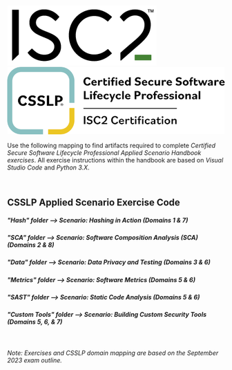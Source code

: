 ![ISC2](https://raw.githubusercontent.com/avenatti/ISC2-CSSLP/refs/heads/main/ISC2-Logo.png)
<br />
![CSSLP](https://raw.githubusercontent.com/avenatti/ISC2-CSSLP/refs/heads/main/CSSLP_logo.png)
<br />

Use the following mapping to find artifacts required to complete *Certified Secure Software Lifecycle Professional Applied Scenario Handbook exercises*. All exercise instructions within the handbook are based on *Visual Studio Code* and *Python 3.X*. 

<br />

## CSSLP Applied Scenario Exercise Code 

##### "Hash" folder --> Scenario: Hashing in Action (Domains 1 & 7)

##### "SCA" folder --> Scenario: Software Composition Analysis (SCA) (Domains 2 & 8)

##### "Data" folder --> Scenario: Data Privacy and Testing (Domains 3 & 6)

##### "Metrics" folder --> Scenario: Software Metrics (Domains 5 & 6)

##### "SAST" folder --> Scenario: Static Code Analysis (Domains 5 & 6)

##### "Custom Tools" folder --> Scenario: Building Custom Security Tools (Domains 5, 6, & 7)

<br />

*Note: Exercises and CSSLP domain mapping are based on the September 2023 exam outline.*
